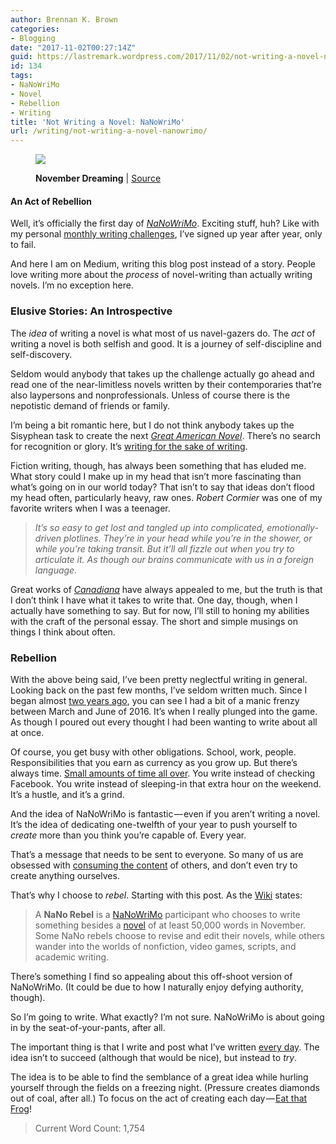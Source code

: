 ```yaml
---
author: Brennan K. Brown
categories:
- Blogging
date: "2017-11-02T00:27:14Z"
guid: https://lastremark.wordpress.com/2017/11/02/not-writing-a-novel-nanowrimo/
id: 134
tags:
- NaNoWriMo
- Novel
- Rebellion
- Writing
title: 'Not Writing a Novel: NaNoWriMo'
url: /writing/not-writing-a-novel-nanowrimo/
---
```


<figure class="wp-caption">

<img data-width="1024" data-height="768" src="https://cdn-images-1.medium.com/max/2560/1*fkClGWc2ifosLfxVGOOYuw.jpeg" /> <figcaption class="wp-caption-text"><b>November Dreaming</b> | <a href="https://www.flickr.com/photos/mpclemens/2944479527" target="_blank" rel="noopener noreferrer">Source</a></figcaption></figure>

#### An Act of Rebellion

<span>W</span>ell, it’s officially the first day of <a href="https://nanowrimo.org/" target="_blank" rel="noopener noreferrer"><em>NaNoWriMo</em></a>. Exciting stuff, huh? Like with my personal <a href="https://medium.com/@brennanbrown/16-rules-of-journaling-i-ve-learned-after-5-years-2b70dbac4328" target="_blank" rel="noopener noreferrer">monthly writing challenges</a>, I’ve signed up year after year, only to fail.

And here I am on Medium, writing this blog post instead of a story. People love writing more about the _process_ of novel-writing than actually writing novels. I’m no exception here.

<!--more-->

### Elusive Stories: An Introspective

<span>T</span>he _idea_ of writing a novel is what most of us navel-gazers do. The _act_ of writing a novel is both selfish and good. It is a journey of self-discipline and self-discovery.

Seldom would anybody that takes up the challenge actually go ahead and read one of the near-limitless novels written by their contemporaries that’re also laypersons and nonprofessionals. Unless of course there is the nepotistic demand of friends or family.

I’m being a bit romantic here, but I do not think anybody takes up the Sisyphean task to create the next <a href="http://utc.iath.virginia.edu/articles/n2ar39at.html" target="_blank" rel="noopener noreferrer"><em>Great American Novel</em></a>. There’s no search for recognition or glory. It’s <a href="https://medium.com/@brennanbrown/why-write-500f8ab18f6a" target="_blank" rel="noopener noreferrer">writing for the sake of writing</a>.

Fiction writing, though, has always been something that has eluded me. What story could I make up in my head that isn’t more fascinating than what’s going on in our world today? That isn’t to say that ideas don’t flood my head often, particularly heavy, raw ones. _Robert Cormier_ was one of my favorite writers when I was a teenager.

> _It’s so easy to get lost and tangled up into complicated, emotionally-driven plotlines. They’re in your head while you’re in the shower, or while you’re taking transit. But it’ll all fizzle out when you try to articulate it. As though our brains communicate with us in a foreign language._

Great works of <a href="http://www.canadiana.ca/" target="_blank" rel="noopener noreferrer"><em>Canadiana</em></a> have always appealed to me, but the truth is that I don’t think I have what it takes to write that. One day, though, when I actually have something to say. But for now, I’ll still to honing my abilities with the craft of the personal essay. The short and simple musings on things I think about often.

### Rebellion

<span>W</span>ith the above being said, I’ve been pretty neglectful writing in general. Looking back on the past few months, I’ve seldom written much. Since I began almost <a href="https://www.beeminder.com/brennanbrown/blogging" target="_blank" rel="noopener noreferrer">two years ago</a>, you can see I had a bit of a manic frenzy between March and June of 2016. It’s when I really plunged into the game. As though I poured out every thought I had been wanting to write about all at once.

Of course, you get busy with other obligations. School, work, people. Responsibilities that you earn as currency as you grow up. But there’s always time. <a href="https://medium.com/@brennanbrown/usage-of-wiggle-room-91cbaf335ead" target="_blank" rel="noopener noreferrer">Small amounts of time all over</a>. You write instead of checking Facebook. You write instead of sleeping-in that extra hour on the weekend. It’s a hustle, and it’s a grind.

And the idea of NaNoWriMo is fantastic — even if you aren’t writing a novel. It’s the idea of dedicating one-twelfth of your year to push yourself to _create_ more than you think you’re capable of. Every year.

That’s a message that needs to be sent to everyone. So many of us are obsessed with <a href="https://medium.com/@brennanbrown/on-second-thought-c915319d8516" target="_blank" rel="noopener noreferrer">consuming the content</a> of others, and don’t even try to create anything ourselves.

That’s why I choose to _rebel_. Starting with this post. As the <a href="http://www.wikiwrimo.org/wiki/NaNo_Rebel" target="_blank" rel="noopener noreferrer">Wiki</a> states:

> A <b>NaNo Rebel</b> is a <a href="http://www.wikiwrimo.org/wiki/National_Novel_Writing_Month" title="National Novel Writing Month" target="_blank" rel="noopener noreferrer">NaNoWriMo</a> participant who chooses to write something besides a <a href="http://www.wikiwrimo.org/wiki/Novel" title="Novel" target="_blank" rel="noopener noreferrer">novel</a> of at least 50,000 words in November. Some NaNo rebels choose to revise and edit their novels, while others wander into the worlds of nonfiction, video games, scripts, and academic writing.

There’s something I find so appealing about this off-shoot version of NaNoWriMo. (It could be due to how I naturally enjoy defying authority, though).

So I’m going to write. What exactly? I’m not sure. NaNoWriMo is about going in by the seat-of-your-pants, after all.

The important thing is that I write and post what I’ve written <a href="https://medium.com/@brennanbrown/posting-every-day-a57285388029" target="_blank" rel="noopener noreferrer">every day</a>. The idea isn’t to succeed (although that would be nice), but instead to _try_.

The idea is to be able to find the semblance of a great idea while hurling yourself through the fields on a freezing night. (Pressure creates diamonds out of coal, after all.) To focus on the act of creating each day — <a href="https://www.toodledo.com/info/frog-infographic.php" target="_blank" rel="noopener noreferrer">Eat that Frog</a>!

> Current Word Count: 1,754
